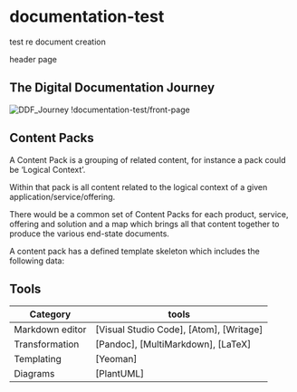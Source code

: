 # documentation-test
test re document creation

header page

## The Digital Documentation Journey

![DDF_Journey](images/DDF_Journey.jpg)
!documentation-test/front-page


## Content Packs

A Content Pack is a grouping of related content, for instance a pack could be ‘Logical Context’.

Within that pack is all content related to the logical context of a given application/service/offering.

There would be a common set of Content Packs for each product, service, offering and solution and a map which brings all that content together to produce the various end-state documents.

A content pack has a defined template skeleton which includes the following data:

## Tools

| Category        | tools                                   |
| --------------- | --------------------------------------- |
| Markdown editor | [Visual Studio Code], [Atom], [Writage] |
| Transformation  | [Pandoc], [MultiMarkdown], [LaTeX]      |
| Templating      | [Yeoman]                                |
| Diagrams        | [PlantUML]
